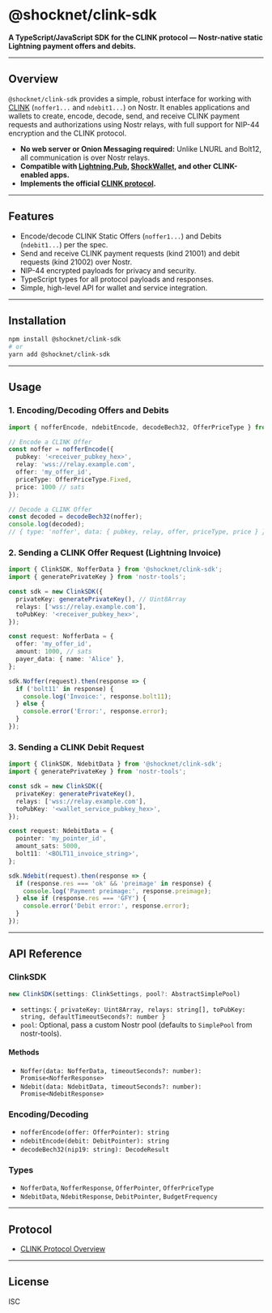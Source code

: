 # @shocknet/clink-sdk

**A TypeScript/JavaScript SDK for the CLINK protocol — Nostr-native static Lightning payment offers and debits.**

---

## Overview

`@shocknet/clink-sdk` provides a simple, robust interface for working with [CLINK](https://github.com/shocknet/CLINK/) (`noffer1...` and `ndebit1...`) on Nostr. It enables applications and wallets to create, encode, decode, send, and receive CLINK payment requests and authorizations using Nostr relays, with full support for NIP-44 encryption and the CLINK protocol.

- **No web server or Onion Messaging required:** Unlike LNURL and Bolt12, all communication is over Nostr relays.
- **Compatible with [Lightning.Pub](https://github.com/shocknet/Lightning.Pub), [ShockWallet](https://shockwallet.app), and other CLINK-enabled apps.**
- **Implements the official [CLINK protocol](https://github.com/shocknet/CLINK).**

---

## Features

- Encode/decode CLINK Static Offers (`noffer1...`) and Debits (`ndebit1...`) per the spec.
- Send and receive CLINK payment requests (kind 21001) and debit requests (kind 21002) over Nostr.
- NIP-44 encrypted payloads for privacy and security.
- TypeScript types for all protocol payloads and responses.
- Simple, high-level API for wallet and service integration.

---

## Installation

```bash
npm install @shocknet/clink-sdk
# or
yarn add @shocknet/clink-sdk
```

---

## Usage

### 1. Encoding/Decoding Offers and Debits

```ts
import { nofferEncode, ndebitEncode, decodeBech32, OfferPriceType } from '@shocknet/clink-sdk';

// Encode a CLINK Offer
const noffer = nofferEncode({
  pubkey: '<receiver_pubkey_hex>',
  relay: 'wss://relay.example.com',
  offer: 'my_offer_id',
  priceType: OfferPriceType.Fixed,
  price: 1000 // sats
});

// Decode a CLINK Offer
const decoded = decodeBech32(noffer);
console.log(decoded);
// { type: 'noffer', data: { pubkey, relay, offer, priceType, price } }
```

### 2. Sending a CLINK Offer Request (Lightning Invoice)

```ts
import { ClinkSDK, NofferData } from '@shocknet/clink-sdk';
import { generatePrivateKey } from 'nostr-tools';

const sdk = new ClinkSDK({
  privateKey: generatePrivateKey(), // Uint8Array
  relays: ['wss://relay.example.com'],
  toPubKey: '<receiver_pubkey_hex>',
});

const request: NofferData = {
  offer: 'my_offer_id',
  amount: 1000, // sats
  payer_data: { name: 'Alice' },
};

sdk.Noffer(request).then(response => {
  if ('bolt11' in response) {
    console.log('Invoice:', response.bolt11);
  } else {
    console.error('Error:', response.error);
  }
});
```

### 3. Sending a CLINK Debit Request

```ts
import { ClinkSDK, NdebitData } from '@shocknet/clink-sdk';
import { generatePrivateKey } from 'nostr-tools';

const sdk = new ClinkSDK({
  privateKey: generatePrivateKey(),
  relays: ['wss://relay.example.com'],
  toPubKey: '<wallet_service_pubkey_hex>',
});

const request: NdebitData = {
  pointer: 'my_pointer_id',
  amount_sats: 5000,
  bolt11: '<BOLT11_invoice_string>',
};

sdk.Ndebit(request).then(response => {
  if (response.res === 'ok' && 'preimage' in response) {
    console.log('Payment preimage:', response.preimage);
  } else if (response.res === 'GFY') {
    console.error('Debit error:', response.error);
  }
});
```

---

## API Reference

### ClinkSDK

```ts
new ClinkSDK(settings: ClinkSettings, pool?: AbstractSimplePool)
```
- `settings`: `{ privateKey: Uint8Array, relays: string[], toPubKey: string, defaultTimeoutSeconds?: number }`
- `pool`: Optional, pass a custom Nostr pool (defaults to `SimplePool` from nostr-tools).

#### Methods
- `Noffer(data: NofferData, timeoutSeconds?: number): Promise<NofferResponse>`
- `Ndebit(data: NdebitData, timeoutSeconds?: number): Promise<NdebitResponse>`

### Encoding/Decoding
- `nofferEncode(offer: OfferPointer): string`
- `ndebitEncode(debit: DebitPointer): string`
- `decodeBech32(nip19: string): DecodeResult`

### Types
- `NofferData`, `NofferResponse`, `OfferPointer`, `OfferPriceType`
- `NdebitData`, `NdebitResponse`, `DebitPointer`, `BudgetFrequency`

---

## Protocol

- [CLINK Protocol Overview](https://github.com/shocknet/CLINK)

---

## License

ISC 